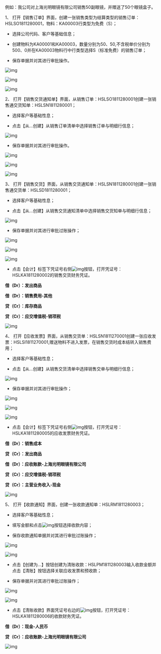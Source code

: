 例如：我公司对上海光明眼镜有限公司销售50副眼镜，并赠送了50个眼镜盒子。

1、 打开【销售订单】界面，创建一张销售类型为结算类型的销售订单：HSLSO1811280001，物料：KA00003行类型为免费（S）；

- 选择公司代码、客户等基础信息；

- 创建物料为KA00001和KA00003，数量分别为50、50,不含税单价分别为500、0并在KA00003物料行中行类型选择S（标准免费）的销售订单；

- 保存单据并对其进行审批操作。

![img](images/yw2.2.1.png) 

![img](images/yw2.2.2.png) 

![img](images/yw2.2.3.png) 

2、 打开【销售交货通知单】界面，从销售订单：HSLSO1811280001创建一张销售通交货知单：HSLSN1811280001；

- 选择客户等基础性息；

- 点击【从…创建】从销售订单清单中选择销售订单与明细行信息；

![img](images/yw2.2.4.png) 

- 保存单据并对其进行审批操作。

![img](images/yw2.2.5.png) 

![img](images/yw2.2.6.png) 

![img](images/yw2.2.7.png) 

3、 打开【销售交货】界面，从销售交货通知单：HSLSN1811280001创建一张销售通交货单：HSLSD1811280001；

- 选择客户等基础性息；

- 点击【从…创建】从销售交货通知清单中选择销售交货知单与明细行信息；

![img](images/yw2.2.8.png) 

- 保存单据并对其进行审批过账操作；

![img](images/yw2.2.9.png) 

![img](images/yw2.2.10.png) 

![img](images/yw2.2.11.png) 

- 点击【会计】标签下凭证号右侧![img](images/yw2.2.12.png)按钮，打开凭证号：HSLKA1811280002的销售交货财务凭证。

**借（Dr）：发出商品**

**借（Dr）：销售费用-其他**

**贷（Cr）：库存商品**

**贷（Cr）：应交增值税-销项税**

![img](images/yw2.2.14.png) 

4、 打开【应收发票】界面，从销售交货单：HSLSN1811270001创建一张应收发票：HSLSI1811270001,赠送物料不进入发票，在销售交货时成本结转入销售费用；

- 选择客户等基础性息；

- 点击【从…创建】从销售交货清单中选择销售交单与明细行信息；

![img](images/yw2.2.15.png) 

- 保存单据并对其进行审批操作；

![img](images/yw2.2.16.png) 

![img](images/yw2.2.17.png) 

![img](images/yw2.2.18.png) 

- 点击【会计】标签下凭证号右侧![img](images/yw2.2.18.png)按钮，打开凭证号：HSLKA1811280005的应收发票财务凭证。

**借（Dr）：销售成本** 

**贷（Cr）：发出商品**

**借（Dr）：应收账款-上海光明眼镜有限公司**

**贷（Cr）：应交增值税-销项税**

**贷（Cr）：主营业务收入-现金**

![img](images/yw2.2.19.png) 

5、 打开【收款通知】界面，创建一张收款通知单：HSLRM1811280003；

- 选择客户等基础性息；

- 填写金额和点击![img](images/yw2.2.20.png)按钮选择收款内容；

- 保存收款通知单据并对其进行审批过账操作；

![img](images/yw2.2.21.png) 

![img](images/yw2.2.22.png) 

- 点击【创建为…】按钮创建为清账收款：HSLPM1811280003输入收款金额并点击【清账】按钮选择关联应收发票和预收款；

- 保存单据并对其进行审批过账操作；

![img](images/yw2.2.23.png) 

![img](images/yw2.2.24.png) 

- 点击【清账收款】界面凭证号右边的![img](images/yw2.2.25.png)按钮，打开凭证号：HSLKA1811280006的收款财务凭证。

**借（Dr）：现金-人民币**

**贷（Cr）：应收账款-上海光明眼镜有限公司**

![img](images/yw2.2.26.png)

